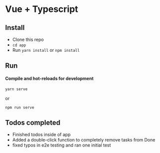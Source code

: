 # Vue + Typescript

## Install

- Clone this repo
- `cd app`
- Run `yarn install` or `npm install`

## Run

#### Compile and hot-reloads for development

```
yarn serve
```

or

```
npm run serve
```

## Todos completed

- Finished todos inside of app
- Added a double-click function to completely remove tasks from Done
- fixed typos in e2e testing and ran one initial test
